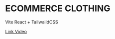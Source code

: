 # ECOMMERCE CLOTHING

Vite React + TailwaildCSS

[Link Video](https://www.youtube.com/watch?v=lGnuiAZCjuM&t=1032s&ab_channel=CristianMihai)